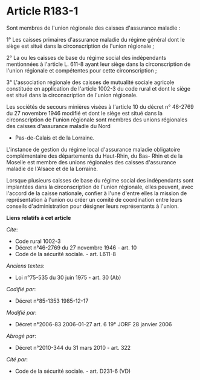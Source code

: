 # Article R183-1

Sont membres de l'union régionale des caisses d'assurance maladie :

1° Les caisses primaires d'assurance maladie du régime général dont le siège est situé dans la circonscription de l'union
régionale ;

2° La ou les caisses de base du régime social des indépendants mentionnées à l'article L. 611-8 ayant leur siège dans la
circonscription de l'union régionale et compétentes pour cette circonscription ;

3° L'association régionale des caisses de mutualité sociale agricole constituée en application de l'article 1002-3 du code
rural et dont le siège est situé dans la circonscription de l'union régionale.

Les sociétés de secours minières visées à l'article 10 du décret n° 46-2769 du 27 novembre 1946 modifié et dont le siège est
situé dans la circonscription de l'union régionale sont membres des unions régionales des caisses d'assurance maladie du Nord
- Pas-de-Calais et de la Lorraine.

L'instance de gestion du régime local d'assurance maladie obligatoire complémentaire des départements du Haut-Rhin, du Bas-
Rhin et de la Moselle est membre des unions régionales des caisses d'assurance maladie de l'Alsace et de la Lorraine.

Lorsque plusieurs caisses de base du régime social des indépendants sont implantées dans la circonscription de l'union
régionale, elles peuvent, avec l'accord de la caisse nationale, confier à l'une d'entre elles la mission de représentation à
l'union ou créer un comité de coordination entre leurs conseils d'administration pour désigner leurs représentants à l'union.

**Liens relatifs à cet article**

_Cite_:

  - Code rural 1002-3
  - Décret n°46-2769 du 27 novembre 1946 - art. 10
  - Code de la sécurité sociale. - art. L611-8

_Anciens textes_:

  - Loi n°75-535 du 30 juin 1975 - art. 30 (Ab)

_Codifié par_:

  - Décret n°85-1353 1985-12-17

_Modifié par_:

  - Décret n°2006-83 2006-01-27 art. 6 19° JORF 28 janvier 2006

_Abrogé par_:

  - Décret n°2010-344 du 31 mars 2010 - art. 322

_Cité par_:

  - Code de la sécurité sociale. - art. D231-6 (VD)
